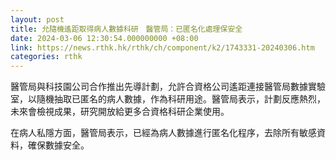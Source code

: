 ```yaml
---
layout: post
title: 允隨機遙距取得病人數據科研　醫管局：已匿名化處理保安全
date: 2024-03-06 12:30:54.000000000 +08:00
link: https://news.rthk.hk/rthk/ch/component/k2/1743331-20240306.htm
categories: rthk
---
```


醫管局與科技園公司合作推出先導計劃，允許合資格公司遙距連接醫管局數據實驗室，以隨機抽取已匿名的病人數據，作為科研用途。醫管局表示，計劃反應熱烈，未來會檢視成果，研究開放給更多合資格科研企業使用。

在病人私隱方面，醫管局表示，已經為病人數據進行匿名化程序，去除所有敏感資料，確保數據安全。
